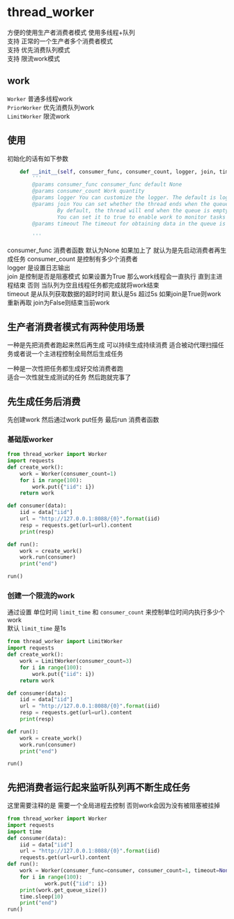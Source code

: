 # thread_worker
方便的使用生产者消费者模式 使用多线程+队列  
支持 正常的一个生产者多个消费者模式  
支持 优先消费队列模式  
支持 限流work模式  


## work
`Worker` 普通多线程work  
`PriorWorker` 优先消费队列work  
`LimitWorker` 限流work  

## 使用
初始化的话有如下参数  
```python
    def __init__(self, consumer_func, consumer_count, logger, join, timeout):
        '''
        @params consumer_func consumer_func default None
        @params consumer_count Work quantity
        @params logger You can customize the logger. The default is logging
        @params join You can set whether the thread ends when the queue is empty 
                By default, the thread will end when the queue is empty and the thread task is completed
                You can set it to true to enable work to monitor tasks all the time
        @params timeout The timeout for obtaining data in the queue is 5S by default, that is, if the data is not obtained within 5S, it will end

        '''
```
consumer_func 消费者函数 默认为None 如果加上了 就认为是先启动消费者再生成任务
consumer_count 是控制有多少个消费者  
logger 是设置日志输出  
join 是控制是否是阻塞模式 如果设置为True 那么work线程会一直执行 直到主进程结束 否则 当队列为空且线程任务都完成就将work结束  
timeout 是从队列获取数据的超时时间 默认是5s 超过5s 如果join是True则work重新再取 join为False则结束当前work  

## 生产者消费者模式有两种使用场景
一种是先把消费者跑起来然后再生成
可以持续生成持续消费 适合被动代理扫描任务或者说一个主进程控制全局然后生成任务  

一种是一次性把任务都生成好交给消费者跑  
适合一次性就生成测试的任务 然后跑就完事了  


## 先生成任务后消费

先创建work 然后通过work put任务 最后run 消费者函数

### 基础版worker
```python
from thread_worker import Worker
import requests
def create_work():
    work = Worker(consumer_count=1)
    for i in range(100):
        work.put({"iid": i})
    return work

def consumer(data):
    iid = data["iid"]
    url = "http://127.0.0.1:8088/{0}".format(iid)
    resp = requests.get(url=url).content
    print(resp)

def run():
    work = create_work()
    work.run(consumer)
    print("end")

run()
```

### 创建一个限流的work  
通过设置 单位时间 `limit_time` 和 `consumer_count` 来控制单位时间内执行多少个work  
默认 `limit_time` 是1s
```python
from thread_worker import LimitWorker
import requests
def create_work():
    work = LimitWorker(consumer_count=3)
    for i in range(100):
        work.put({"iid": i})
    return work

def consumer(data):
    iid = data["iid"]
    url = "http://127.0.0.1:8088/{0}".format(iid)
    resp = requests.get(url=url).content
    print(resp)

def run():
    work = create_work()
    work.run(consumer)
    print("end")

run()
```

## 先把消费者运行起来监听队列再不断生成任务  

这里需要注释的是 需要一个全局进程去控制 否则work会因为没有被阻塞被挂掉  

```python
from thread_worker import Worker
import requests
import time
def consumer(data):
    iid = data["iid"]
    url = "http://127.0.0.1:8088/{0}".format(iid)
    requests.get(url=url).content
def run():
    work = Worker(consumer_func=consumer, consumer_count=1, timeout=None)
    for i in range(100):
            work.put({"iid": i})
    print(work.get_queue_size())
    time.sleep(10)
    print("end")
run()
```


